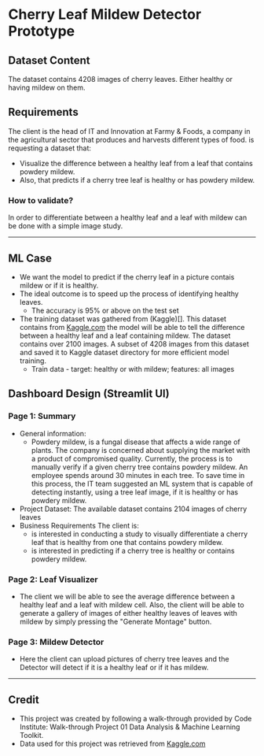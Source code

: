# Cherry Leaf Mildew Detector Prototype

## Dataset Content

The dataset contains 4208 images of cherry leaves. Either healthy or having mildew on them.

## Requirements

The client is the head of IT and Innovation at Farmy & Foods, a company in the agricultural sector that produces and harvests different types of food. is requesting a dataset that:

* Visualize the difference between a healthy leaf from a leaf that contains powdery mildew.
* Also, that predicts if a cherry tree leaf is healthy or has powdery mildew.

### How to validate?

In order to differentiate between a healthy leaf and a leaf with mildew can be done with a simple image study.

<hr>

## ML Case
* We want the model to predict if the cherry leaf in a picture contais mildew or if it is healthy.
* The ideal outcome is to speed up the process of identifying healthy leaves.
  * The accuracy is 95% or above on the test set
* The training dataset was gathered from (Kaggle)[]. This dataset contains from [Kaggle.com](https://www.kaggle.com/datasets/codeinstitute/cherry-leaves) the model will be able to tell the difference between a healthy leaf and a leaf containing mildew. The dataset contains over 2100 images. A subset of 4208 images from this dataset and saved it to Kaggle dataset directory for more efficient model training.
    *  Train data - target: healthy or with mildew; features: all images


## Dashboard Design (Streamlit UI)

### Page 1: Summary

* General information:
  * Powdery mildew, is a fungal disease that affects a wide range of plants.
The company is concerned about supplying the market with a product of compromised quality.
Currently, the process is to manually verify if a given cherry tree contains powdery mildew. An employee spends around 30 minutes in each tree. To save time in this process, the IT team suggested an ML system that is capable of detecting instantly, using a tree leaf image, if it is healthy or has powdery mildew.
* Project Dataset:
The available dataset contains 2104 images of cherry leaves
* Business Requirements
The client is:
  * is interested in conducting a study to visually differentiate a cherry leaf that is healthy from one that contains powdery mildew.
  * is interested in predicting if a cherry tree is healthy or contains powdery mildew.

### Page 2: Leaf Visualizer

* The client we will be able to see the average difference between a healthy leaf and a leaf with mildew cell. Also, the client will be able to generate a gallery of images of either healthy leaves of leaves with mildew by simply pressing the "Generate Montage" button.

### Page 3: Mildew Detector

* Here the client can upload pictures of cherry tree leaves and the Detector will detect if it is a healthy leaf or if it has mildew.

<hr>

## Credit

* This project was created by following a walk-through provided by Code Institute: Walk-through Project 01 Data Analysis & Machine Learning Toolkit.
* Data used for this project was retrieved from [Kaggle.com](https://www.kaggle.com/datasets/codeinstitute/cherry-leaves)
